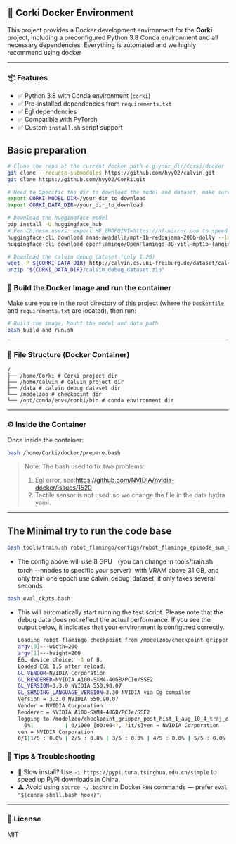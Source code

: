 ## 🚀 Corki Docker Environment

This project provides a Docker development environment for the **Corki** project, including a preconfigured Python 3.8 Conda environment and all necessary dependencies. Everything is automated and we highly recommend using docker

------

### 📦 Features

- ✅ Python 3.8 with Conda environment (`corki`)
- ✅ Pre-installed dependencies from `requirements.txt`
- ✅  Egl dependencies 
- ✅ Compatible with PyTorch 
- ✅ Custom `install.sh` script support



## Basic preparation

```bash
# Clone the repo at the current docker path e.g your_dir/Corki/docker
git clone --recurse-submodules https://github.com/hyy02/calvin.git
git clone https://github.com/hyy02/Corki.git

# Need to Specific the dir to download the model and dataset, make sure have enough space (30G)
export CORKI_MODEL_DIR=/your_dir_to_download
export CORKI_DATA_DIR=/your_dir_to_download

# Download the huggingface model
pip install -U huggingface_hub
# For Chinese users: export HF_ENDPOINT=https://hf-mirror.com to speed up installation
huggingface-cli download anas-awadalla/mpt-1b-redpajama-200b-dolly --local-dir "${CORKI_MODEL_DIR}/anas-awadalla/mpt-1b-redpajama-200b-dolly"
huggingface-cli download openflamingo/OpenFlamingo-3B-vitl-mpt1b-langinstruct --local-dir "${CORKI_MODEL_DIR}/openflamingo/OpenFlamingo-3B-vitl-mpt1b-langinstruct/"

# Download the calvin debug dataset (only 1.2G)
wget -P ${CORKI_DATA_DIR} http://calvin.cs.uni-freiburg.de/dataset/calvin_debug_dataset.zip
unzip "${CORKI_DATA_DIR}/calvin_debug_dataset.zip"

```

### 🐳 Build the Docker Image and run the container

Make sure you’re in the root directory of this project (where the `Dockerfile` and `requirements.txt` are located), then run:

```bash
# Build the image, Mount the model and data path
bash build_and_run.sh
```

------

### 📁 File Structure (Docker Container)

```
/
├── /home/Corki # Corki project dir
├── /home/calvin # calvin project dir 
├── /data # calvin debug dataset dir 
└── /modelzoo # checkpoint dir
└── /opt/conda/envs/corki/bin # conda environment dir
```

------

### ⚙️ Inside the Container

Once inside the container:

```bash
bash /home/Corki/docker/prepare.bash
```

> Note:  The bash used to fix two problems:
>
> 1. Egl error, see:https://github.com/NVIDIA/nvidia-docker/issues/1520
> 2. Tactile sensor is not used: so we change the file in the data hydra yaml.

------

## The Minimal try to run the code base

```bash
bash tools/train.sh robot_flamingo/configs/robot_flamingo_episode_sum_debug.args
```

- The config above will use 8 GPU （you can change in tools/train.sh torch --nnodes to specific your server）with VRAM above 31 GB, and only train one epoch use calvin_debug_dataset, it only takes several seconds

```bash
bash eval_ckpts.bash
```

- This will automatically start running the test script. Please note that the debug data does not reflect the actual performance. If you see the output below, it indicates that your environment is configured correctly.

  ```bash
  Loading robot-flamingo checkpoint from /modelzoo/checkpoint_gripper_post_hist_1_aug_10_4_traj_cons_ws_12_mpt_dolly_3b_9_fur_step_0.pth0.pth
  argv[0]=--width=200
  argv[1]=--height=200
  EGL device choice: -1 of 8.
  Loaded EGL 1.5 after reload.
  GL_VENDOR=NVIDIA Corporation
  GL_RENDERER=NVIDIA A100-SXM4-40GB/PCIe/SSE2
  GL_VERSION=3.3.0 NVIDIA 550.90.07
  GL_SHADING_LANGUAGE_VERSION=3.30 NVIDIA via Cg compiler
  Version = 3.3.0 NVIDIA 550.90.07
  Vendor = NVIDIA Corporation
  Renderer = NVIDIA A100-SXM4-40GB/PCIe/SSE2
  logging to /modelzoo/checkpoint_gripper_post_hist_1_aug_10_4_traj_cons_ws_12_mpt_dolly_3b_9_fur_step_0_action_num_5_h
    0%|          | 0/1000 [00:00<?, ?it/s]ven = NVIDIA Corporation
  ven = NVIDIA Corporation
  0/1|1/5 : 0.0% | 2/5 : 0.0% | 3/5 : 0.0% | 4/5 : 0.0% | 5/5 : 0.0% ||:   0%|          | 1/1000 [00:14<4:04:27, 14.68s/it]
  ```

### 🧪 Tips & Troubleshooting

- 🐌 Slow install? Use `-i https://pypi.tuna.tsinghua.edu.cn/simple` to speed up PyPI downloads in China.
- ⚠️ Avoid using `source ~/.bashrc` in Docker `RUN` commands — prefer `eval "$(conda shell.bash hook)"`.

------

### 📝 License

  MIT
